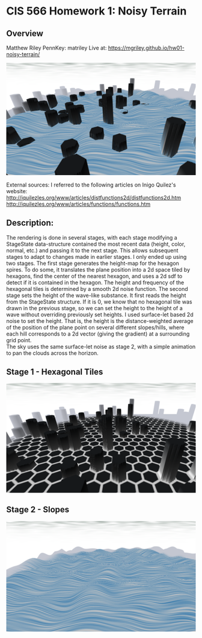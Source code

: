 # CIS 566 Homework 1: Noisy Terrain

## Overview

Matthew Riley
PennKey: matriley
Live at: https://mgriley.github.io/hw01-noisy-terrain/

![](demo_shot.png)

External sources:
I referred to the following articles on Inigo Quilez's website:
http://iquilezles.org/www/articles/distfunctions2d/distfunctions2d.htm
http://iquilezles.org/www/articles/functions/functions.htm

## Description:

The rendering is done in several stages, with each stage modifying a StageState data-structure contained the most recent data (height, color, normal, etc.) and passing it to the next stage. This allows subsequent stages to adapt to changes made in earlier stages. I only ended up using two stages. The first stage generates the height-map for the hexagon spires. To do some, it translates the plane position into a 2d space tiled by hexagons, find the center of the nearest hexagon, and uses a 2d sdf to detect if it is contained in the hexagon. The height and frequency of the hexagonal tiles is determined by a smooth 2d noise function. 
The second stage sets the height of the wave-like substance. It first reads the height from the StageState structure. If it is 0, we know that no hexagonal tile was drawn in the previous stage, so we can set the height to the height of a wave without overriding previously set heights. I used surface-let based 2d noise to set the height. That is, the height is the distance-weighted average of the position of the plane point on several different slopes/hills, where each hill corresponds to a 2d vector (giving the gradient) at a surrounding grid point.  
The sky uses the same surface-let noise as stage 2, with a simple animation to pan the clouds across the horizon.

## Stage 1 - Hexagonal Tiles

![](stage1_shot.png)

## Stage 2 - Slopes

![](stage2_shot.png)

